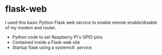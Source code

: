 # flask-web

I used this basic Python Flask web service to enable
remote enable/disable of my modem and router.

- Python code to set Raspberry PI's GPIO pins
- Contained inside a Flask web site
- Startup flask using a systemctl .service

